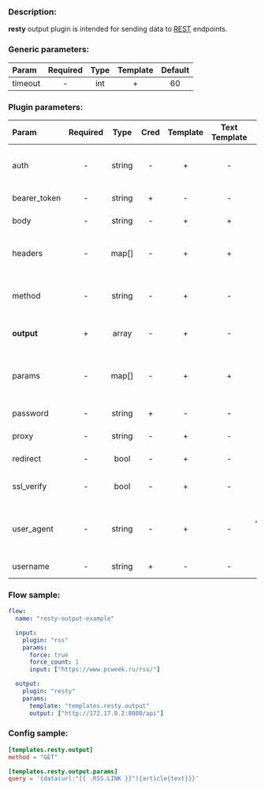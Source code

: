 ### Description:

**resty** output plugin is intended for sending data to [REST](https://en.wikipedia.org/wiki/Representational_state_transfer) endpoints.


### Generic parameters:

| Param                   | Required   | Type     | Template   | Default                 |
| :---------------------- | :--------: | :------: | :--------: | :---------------------: |
| timeout                 | -          | int      | +          | 60                      |


### Plugin parameters:

| Param        | Required   | Type     | Cred  | Template   | Text Template | Default             | Example                          | Description                               |
| :----------- | :--------: | :------: | :---: | :--------: | :-----------: | :-----------------: | :------------------------------: | :-----------------------------------      |
| auth         | -          | string   | -     | +          | -             | ""                  | "basic"                          | Auth method (basic, bearer).              |
| bearer_token | -          | string   | +     | -          | -             | ""                  | "qwerty"                         | Bearer token.                             |
| body         | -          | string   | -     | +          | +             | ""                  | "{"foo": "bar"}"                 | Request body.                             |
| headers      | -          | map[]    | -     | +          | +             | map[]               | see example                      | Dynamic list of request headers.          |
| method       | -          | string   | -     | +          | -             | "GET"               | "POST"                           | Request method (GET, POST).               |
| **output**   | +          | array    | -     | +          | -             | "[]"                | ["https://freegeoip.app/json/"]  | List of REST endpoints.                   |
| params       | -          | map[]    | -     | +          | +             | map[]               | see example                      | Dynamic list of request query parameters. |
| password     | -          | string   | +     | -          | -             | ""                  | ""                               | Basic auth password.                      |
| proxy        | -          | string   | -     | +          | -             | ""                  | "http://127.0.0.1:8080"          | Proxy settings.                           |
| redirect     | -          | bool     | -     | +          | -             | true                | false                            | Follow redirects.                         |
| ssl_verify   | -          | bool     | -     | +          | -             | true                | false                            | Verify server certificate.                |
| user_agent   | -          | string   | -     | +          | -             | "gosquito v1.0.0"   | "webchela 1.0"                   | Custom User-Agent for feed access.        |
| username     | -          | string   | +     | -          | -             | ""                  | ""                               | Basic auth username.                      |


### Flow sample:

```yaml
flow:
  name: "resty-output-example"

  input:
    plugin: "rss"
    params:
      force: true
      force_count: 1
      input: ["https://www.pcweek.ru/rss/"]

  output:
    plugin: "resty"
    params:
      template: "templates.resty.output"
      output: ["http://172.17.0.2:8080/api"]
```

### Config sample:

```toml
[templates.resty.output]
method = "GET"

[templates.resty.output.params]
query = '{data(url:"{{ .RSS.LINK }}"){article{text}}}'

```



